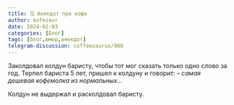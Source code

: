 ```yaml
---
title: 🗒 Анекдот про кофе
author: kofezavr
date: 2024-02-03
categories: [Блог]
tags: [блог,юмор,анекдот]
telegram-discussion: coffeesaurus/960
--- 
```

Заколдовал колдун баристу, чтобы тот мог сказать только одно слово за год. Терпел бариста 5 лет, пришел к колдуну и говорит:
*– самая дешевая кофемолка из нормальных...*

Колдун не выдержал и расколдовал баристу.